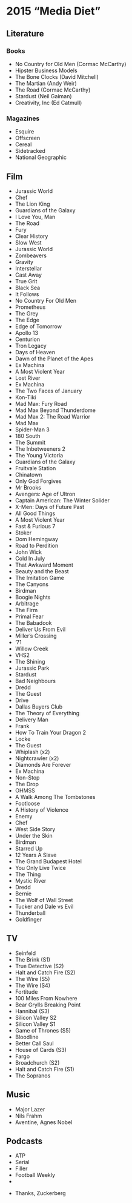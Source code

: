 # 2015 “Media Diet”

## Literature
### Books
- No Country for Old Men (Cormac McCarthy)
- Hipster Business Models
- The Bone Clocks (David Mitchell)
- The Martian (Andy Weir)
- The Road (Cormac McCarthy)
- Stardust (Neil Gaiman)
- Creativity, Inc (Ed Catmull)

### Magazines
- Esquire
- Offscreen
- Cereal
- Sidetracked
- National Geographic

## Film
- Jurassic World
- Chef
- The Lion King
- Guardians of the Galaxy
- I Love You, Man
- The Road
- Fury
- Clear History
- Slow West
- Jurassic World
- Zombeavers
- Gravity
- Interstellar
- Cast Away
- True Grit
- Black Sea
- It Follows
- No Country For Old Men
- Prometheus
- The Grey
- The Edge
- Edge of Tomorrow
- Apollo 13
- Centurion
- Tron Legacy
- Days of Heaven
- Dawn of the Planet of the Apes
- Ex Machina
- A Most Violent Year
- Lost River
- Ex Machina
- The Two Faces of January
- Kon-Tiki
- Mad Max: Fury Road
- Mad Max Beyond Thunderdome
- Mad Max 2: The Road Warrior
- Mad Max
- Spider-Man 3
- 180 South
- The Summit
- The Inbetweeners 2
- The Young Victoria
- Guardians of the Galaxy
- Fruitvale Station
- Chinatown
- Only God Forgives
- Mr Brooks
- Avengers: Age of Ultron
- Captain American: The Winter Solider
- X-Men: Days of Future Past
- All Good Things
- A Most Violent Year
- Fast & Furious 7
- Stoker
- Dom Hemingway
- Road to Perdition
- John Wick
- Cold In July
- That Awkward Moment
- Beauty and the Beast
- The Imitation Game
- The Canyons
- Birdman
- Boogie Nights
- Arbitrage
- The Firm
- Primal Fear
- The Babadook
- Deliver Us From Evil
- Miller’s Crossing
- ’71
- Willow Creek
- VHS2
- The Shining
- Jurassic Park
- Stardust
- Bad Neighbours
- Dredd
- The Guest
- Drive
- Dallas Buyers Club
- The Theory of Everything
- Delivery Man
- Frank
- How To Train Your Dragon 2
- Locke
- The Guest
- Whiplash (x2)
- Nightcrawler (x2)
- Diamonds Are Forever
- Ex Machina
- Non-Stop
- The Drop
- OHMSS
- A Walk Among The Tombstones
- Footloose
- A History of Violence
- Enemy
- Chef
- West Side Story
- Under the Skin
- Birdman
- Starred Up
- 12 Years A Slave
- The Grand Budapest Hotel
- You Only Live Twice
- The Thing
- Mystic River
- Dredd
- Bernie
- The Wolf of Wall Street
- Tucker and Dale vs Evil
- Thunderball
- Goldfinger

## TV
- Seinfeld
- The Brink (S1)
- True Detective (S2)
- Halt and Catch Fire (S2)
- The Wire (S5)
- The Wire (S4)
- Fortitude
- 100 Miles From Nowhere
- Bear Grylls Breaking Point
- Hannibal (S3)
- Silicon Valley S2
- Silicon Valley S1
- Game of Thrones (S5)
- Bloodline
- Better Call Saul
- House of Cards (S3)
- Fargo
- Broadchurch (S2)
- Halt and Catch Fire (S1)
- The Sopranos

## Music
- Major Lazer
- Nils Frahm
- Aventine, Agnes Nobel
 
## Podcasts
- ATP
- Serial
- Filler
- Football Weekly
- 

* Thanks, Zuckerberg 
